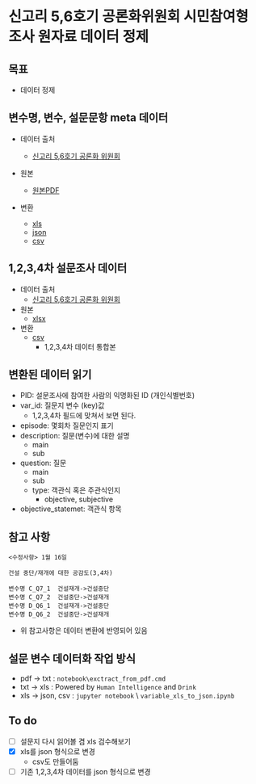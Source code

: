 # 신고리 5,6호기 공론화위원회 시민참여형 조사 원자료 데이터 정제

## 목표

- 데이터 정제

## 변수명, 변수, 설문문항 meta 데이터

- 데이터 출처
  - [신고리 5,6호기 공론화 위원회](http://npp.jiniworks.com/npp/join/output.do?mode=view&articleNo=9054&article.offset=0&articleLimit=10)

- 원본
  - [원본PDF](data/origin/자료이용지침서_신고리_56호기_공론화위원회.pdf)
- 변환
  - [xls](data/converted_variable.xlsx) 
  - [json](data/converted_variable.json)
  - [csv](data/converted_variable.csv)

## 1,2,3,4차 설문조사 데이터

- 데이터 출처
  - [신고리 5,6호기 공론화 위원회](http://npp.jiniworks.com/npp/join/output.do?mode=view&articleNo=9054&article.offset=0&articleLimit=10)
- 원본
  - [xlsx](data/origin/)
- 변환
  - [csv](data/converted_rawdata.csv)
    - 1,2,3,4차 데이터 통합본

## 변환된 데이터 읽기

- PID: 설문조사에 참여한 사람의 익명화된 ID (개인식별번호)
- var_id: 질문지 변수 (key)값
  - 1,2,3,4차 필드에 맞쳐서 보면 된다.
- episode: 몇회차 질문인지 표기
- description: 질문(변수)에 대한 설명
  - main
  - sub 
- question: 질문
  - main
  - sub
  - type: 객관식 혹은 주관식인지
    - objective, subjective
- objective_statemet: 객관식 항목

## 참고 사항

```
<수정사항> 1월 16일

건설 중단/재개에 대한 공감도(3,4차)

변수명 C_Q7_1  건설재개->건설중단
변수명 C_Q7_2  건설중단->건설재개
변수명 D_Q6_1  건설재개->건설중단
변수명 D_Q6_2  건설중단->건설재개
```

- 위 참고사항은 데이터 변환에 반영되어 있음

## 설문 변수 데이터화 작업 방식

- pdf -> txt : `notebook\exctract_from_pdf.cmd`
- txt -> xls : Powered by `Human Intelligence` and `Drink`
- xls -> json, csv : `jupyter notebook` \ `variable_xls_to_json.ipynb`


## To do

- [ ] 설문지 다시 읽어볼 겸 xls 검수해보기
- [x] xls를 json 형식으로 변경
  - csv도 만들어둠
- [ ] 기존 1,2,3,4차 데이터를 json 형식으로 변경